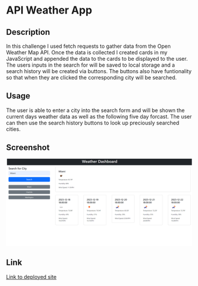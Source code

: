 # API Weather App

## Description

In this challenge I used fetch requests to gather data from the Open Weather Map API. Once the data is collected I created cards in my JavaScript and appended the data to the cards to be displayed to the user. The users inputs in the search for will be saved to local storage and a search history will be created via buttons. The buttons also have funtionality so that when they are clicked the corresponding city will be searched.

## Usage

The user is able to enter a city into the search form and will be shown the current days weather data as well as the following five day forcast. The user can then use the search history buttons to look up preciously searched cities.

## Screenshot
![Screenshot of Weather Dashboard Webpage](./screenshots/api-weather-app.png)

## Link
[Link to deployed site](https://zacharydotpy.github.io/)